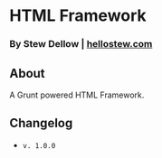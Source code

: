 # HTML Framework
### By Stew Dellow | [hellostew.com](http://hellostew.com/ "Creative Web Developer")

## About
A Grunt powered HTML Framework.

## Changelog
*  `v. 1.0.0`
